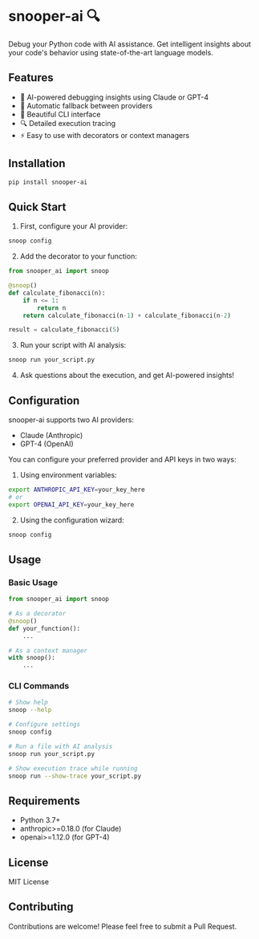# snooper-ai 🔍

Debug your Python code with AI assistance. Get intelligent insights about your code's behavior using state-of-the-art language models.

## Features

- 🤖 AI-powered debugging insights using Claude or GPT-4
- 🔄 Automatic fallback between providers
- 🎨 Beautiful CLI interface
- 🔍 Detailed execution tracing
- ⚡️ Easy to use with decorators or context managers

## Installation

```bash
pip install snooper-ai
```

## Quick Start

1. First, configure your AI provider:
```bash
snoop config
```

2. Add the decorator to your function:
```python
from snooper_ai import snoop

@snoop()
def calculate_fibonacci(n):
    if n <= 1:
        return n
    return calculate_fibonacci(n-1) + calculate_fibonacci(n-2)

result = calculate_fibonacci(5)
```

3. Run your script with AI analysis:
```bash
snoop run your_script.py
```

4. Ask questions about the execution, and get AI-powered insights!

## Configuration

snooper-ai supports two AI providers:
- Claude (Anthropic)
- GPT-4 (OpenAI)

You can configure your preferred provider and API keys in two ways:

1. Using environment variables:
```bash
export ANTHROPIC_API_KEY=your_key_here
# or
export OPENAI_API_KEY=your_key_here
```

2. Using the configuration wizard:
```bash
snoop config
```

## Usage

### Basic Usage

```python
from snooper_ai import snoop

# As a decorator
@snoop()
def your_function():
    ...

# As a context manager
with snoop():
    ...
```

### CLI Commands

```bash
# Show help
snoop --help

# Configure settings
snoop config

# Run a file with AI analysis
snoop run your_script.py

# Show execution trace while running
snoop run --show-trace your_script.py
```

## Requirements

- Python 3.7+
- anthropic>=0.18.0 (for Claude)
- openai>=1.12.0 (for GPT-4)

## License

MIT License

## Contributing

Contributions are welcome! Please feel free to submit a Pull Request.
